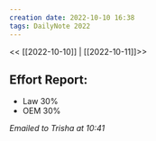 ```yaml
---
creation date: 2022-10-10 16:38
tags: DailyNote 2022
---
```

<< [[2022-10-10]] | [[2022-10-11]]>>


## Effort Report:
* Law 30%
* OEM 30%

*Emailed to Trisha at 10:41*
